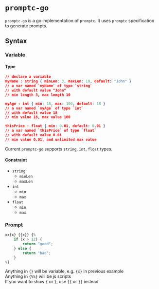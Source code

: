 # `promptc-go`

`promptc-go` is a go implementation of `promptc`. It uses
`promptc` specification to generate prompts.

## Syntax

### Variable

#### Type

```json lines
// declare a variable
myName : string { minLen: 3, maxLen: 10, default: "John" }
// a var named `myName` of type `string`
// with default value "John"
// min length 3, max length 10

myAge : int { min: 18, max: 100, default: 18 }
// a var named `myAge` of type `int`
// with default value 18
// min value 18, max value 100

thisPrice : float { min: 0.01, default: 0.01 }
// a var named `thisPrice` of type `float`
// with default value 0.01
// min value 0.01, and unlimited max value
```

Current `promptc-go` supports `string`, `int`, `float` types.

#### Constraint

- `string`
  - `minLen`
  - `maxLen`
- `int`
  - `min`
  - `max`
- `float`
  - `min`
  - `max`

### Prompt

```py
xx{x} {{x}} {%
    if (x > 12) {
        return "good";
    } else {
        return "bad";
    }
%}
```

Anything in `{}` will be variable, e.g. `{x}` in previous example  
Anything in `{%%}` will be js scripts  
If you want to show `{` or `}`, use `{{` or `}}` instead